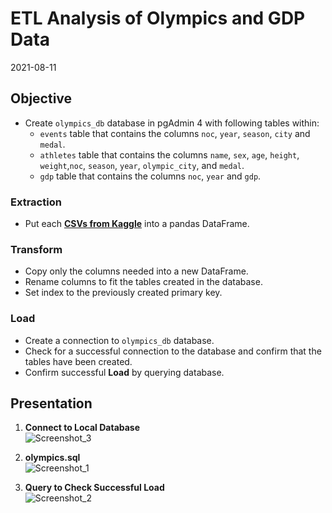 # ETL Analysis of Olympics and GDP Data

2021-08-11

## Objective
* Create `olympics_db` database in pgAdmin 4 with following tables within:
  * `events` table that contains the columns `noc`, `year`, `season`, `city` and `medal`.
  * `athletes` table that contains the columns `name`, `sex`, `age`, `height`, `weight`,`noc`, `season`, `year`, `olympic_city`, and `medal`.
  * `gdp` table that contains the columns `noc`, `year` and `gdp`.
 
### Extraction
  * Put each [**CSVs from Kaggle**](Resources) into a pandas DataFrame.

### Transform
  * Copy only the columns needed into a new DataFrame.
  * Rename columns to fit the tables created in the database.
  * Set index to the previously created primary key.

### Load
  * Create a connection to `olympics_db` database.
  * Check for a successful connection to the database and confirm that the tables have been created.
  * Confirm successful **Load** by querying database.

## Presentation
1. **Connect to Local Database** <br>
![Screenshot_3](Images/Screenshot_3.png) <p>
2. **olympics.sql** <br>
![Screenshot_1](Images/Screenshot_1.png) <p>
3. **Query to Check Successful Load** <br>
![Screenshot_2](Images/Screenshot_2.png)
